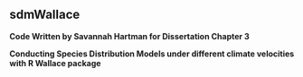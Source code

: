 ## sdmWallace
**Code Written by Savannah Hartman for Dissertation Chapter 3**

**Conducting Species Distribution Models under different climate velocities with R Wallace package** 
